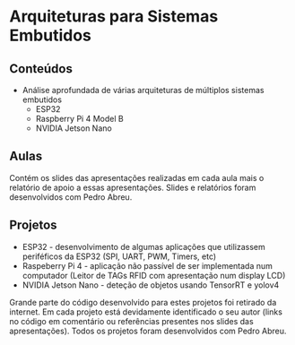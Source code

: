 # Arquiteturas para Sistemas Embutidos
## Conteúdos
* Análise aprofundada de várias arquiteturas de múltiplos sistemas embutidos
  * ESP32
  * Raspberry Pi 4 Model B
  * NVIDIA Jetson Nano   

## Aulas
Contém os slides das apresentações realizadas em cada aula mais o relatório de apoio a essas apresentações.
Slides e relatórios foram desenvolvidos com Pedro Abreu.

## Projetos
* ESP32 - desenvolvimento de algumas aplicações que utilizassem periféficos da ESP32 (SPI, UART, PWM, Timers, etc)
* Raspeberry Pi 4 - aplicação não passível de ser implementada num computador (Leitor de TAGs RFID com apresentação num display LCD)
* NVIDIA Jetson Nano - deteção de objetos usando TensorRT e yolov4 

Grande parte do código desenvolvido para estes projetos foi retirado da internet. Em cada projeto está devidamente identificado o seu autor (links no código em comentário ou referências presentes nos slides das apresentações). 
Todos os projetos foram desenvolvidos com Pedro Abreu.
